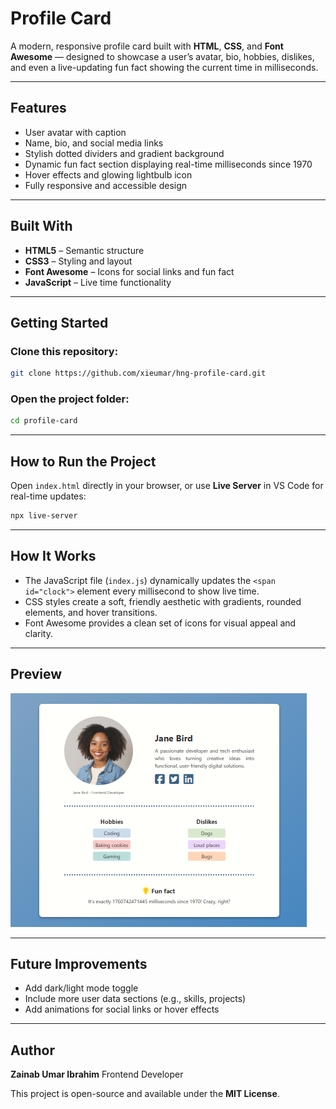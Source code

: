 # **Profile Card**

A modern, responsive profile card built with **HTML**, **CSS**, and **Font Awesome** — designed to showcase a user’s avatar, bio, hobbies, dislikes, and even a live-updating fun fact showing the current time in milliseconds.

---

## **Features**

* User avatar with caption
* Name, bio, and social media links
* Stylish dotted dividers and gradient background
* Dynamic fun fact section displaying real-time milliseconds since 1970
* Hover effects and glowing lightbulb icon
* Fully responsive and accessible design

---

## **Built With**

* **HTML5** – Semantic structure
* **CSS3** – Styling and layout
* **Font Awesome** – Icons for social links and fun fact
* **JavaScript** – Live time functionality

---

## **Getting Started**

### Clone this repository:

```bash
git clone https://github.com/xieumar/hng-profile-card.git
```

### Open the project folder:

```bash
cd profile-card
```

---

## **How to Run the Project**

Open `index.html` directly in your browser, or use **Live Server** in VS Code for real-time updates:

```bash
npx live-server
```

---

## **How It Works**

* The JavaScript file (`index.js`) dynamically updates the `<span id="clock">` element every millisecond to show live time.
* CSS styles create a soft, friendly aesthetic with gradients, rounded elements, and hover transitions.
* Font Awesome provides a clean set of icons for visual appeal and clarity.

---

## **Preview**

![Profile Card Screenshot](img/Screenshot-1.png)

---

## **Future Improvements**

* Add dark/light mode toggle
* Include more user data sections (e.g., skills, projects)
* Add animations for social links or hover effects

---

## **Author**

**Zainab Umar Ibrahim**
Frontend Developer

This project is open-source and available under the **MIT License**.


